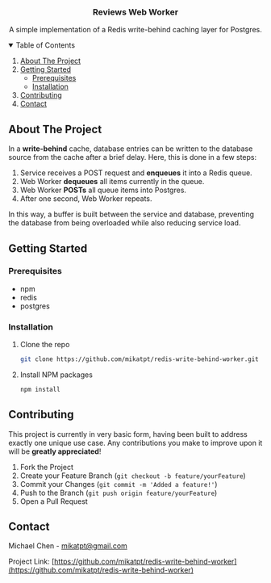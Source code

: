 <p align="center">
  <h3 align="center">Reviews Web Worker</h3>
  <p align="center">
    A simple implementation of a Redis write-behind caching layer for Postgres.
  </p>
</p>



<!-- TABLE OF CONTENTS -->
<details open="open">
  <summary>Table of Contents</summary>
  <ol>
    <li>
      <a href="#about-the-project">About The Project</a>
    </li>
    <li>
      <a href="#getting-started">Getting Started</a>
      <ul>
        <li><a href="#prerequisites">Prerequisites</a></li>
        <li><a href="#installation">Installation</a></li>
      </ul>
    </li>
    <li><a href="#contributing">Contributing</a></li>
    <li><a href="#contact">Contact</a></li>
  </ol>
</details>



<!-- ABOUT THE PROJECT -->
## About The Project

In a **write-behind** cache, database entries can be written to the database source from the cache after a brief delay. Here, this is done in a few steps:

1. Service receives a POST request and **enqueues** it into a Redis queue.
2. Web Worker **dequeues** all items currently in the queue.
3. Web Worker **POSTs** all queue items into Postgres.
4. After one second, Web Worker repeats.

In this way, a buffer is built between the service and database, preventing the database from being overloaded while also reducing service load.

<!-- GETTING STARTED -->
## Getting Started

### Prerequisites

* npm
* redis
* postgres

### Installation

1. Clone the repo
   ```sh
   git clone https://github.com/mikatpt/redis-write-behind-worker.git
   ```
2. Install NPM packages
   ```sh
   npm install
   ```

<!-- CONTRIBUTING -->
## Contributing

This project is currently in very basic form, having been built to address exactly one unique use case.
Any contributions you make to improve upon it will be **greatly appreciated**!

1. Fork the Project
2. Create your Feature Branch (`git checkout -b feature/yourFeature`)
3. Commit your Changes (`git commit -m 'Added a feature!'`)
4. Push to the Branch (`git push origin feature/yourFeature`)
5. Open a Pull Request

<!-- CONTACT -->
## Contact

Michael Chen - mikatpt@gmail.com

Project Link: [https://github.com/mikatpt/redis-write-behind-worker](https://github.com/mikatpt/redis-write-behind-worker)

